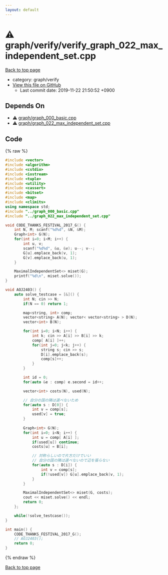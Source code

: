 ```yaml
---
layout: default
---
```


<!-- mathjax config similar to math.stackexchange -->
<script type="text/javascript" async
  src="https://cdnjs.cloudflare.com/ajax/libs/mathjax/2.7.5/MathJax.js?config=TeX-MML-AM_CHTML">
</script>
<script type="text/x-mathjax-config">
  MathJax.Hub.Config({
    TeX: { equationNumbers: { autoNumber: "AMS" }},
    tex2jax: {
      inlineMath: [ ['$','$'] ],
      processEscapes: true
    },
    "HTML-CSS": { matchFontHeight: false },
    displayAlign: "left",
    displayIndent: "2em"
  });
</script>

<script type="text/javascript" src="https://cdnjs.cloudflare.com/ajax/libs/jquery/3.4.1/jquery.min.js"></script>
<script src="https://cdn.jsdelivr.net/npm/jquery-balloon-js@1.1.2/jquery.balloon.min.js" integrity="sha256-ZEYs9VrgAeNuPvs15E39OsyOJaIkXEEt10fzxJ20+2I=" crossorigin="anonymous"></script>
<script type="text/javascript" src="../../../assets/js/copy-button.js"></script>
<link rel="stylesheet" href="../../../assets/css/copy-button.css" />


# :warning: graph/verify/verify_graph_022_max_independent_set.cpp
<a href="../../../index.html">Back to top page</a>

* category: graph/verify
* <a href="{{ site.github.repository_url }}/blob/master/graph/verify/verify_graph_022_max_independent_set.cpp">View this file on GitHub</a>
    - Last commit date: 2019-11-22 21:50:52 +0900




## Depends On
* :warning: <a href="../graph_000_basic.cpp.html">graph/graph_000_basic.cpp</a>
* :warning: <a href="../graph_022_max_independent_set.cpp.html">graph/graph_022_max_independent_set.cpp</a>


## Code
{% raw %}
```cpp
#include <vector>
#include <algorithm>
#include <cstdio>
#include <iostream>
#include <tuple>
#include <utility>
#include <cassert>
#include <bitset>
#include <map>
#include <climits>
using namespace std;
#include "../graph_000_basic.cpp"
#include "../graph_022_max_independent_set.cpp"

void CODE_THANKS_FESTIVAL_2017_G() {
    int N, M; scanf("%d%d", &N, &M);
    Graph<int> G(N);
    for(int i=0; i<M; i++) {
        int u, v;
        scanf("%d%d", &u, &v); u--; v--;
        G[u].emplace_back(v, 1);
        G[v].emplace_back(u, 1);
    }

    MaximalIndependentSet<> miset(G);
    printf("%d\n", miset.solve());
}

void AOJ2403() {
    auto solve_testcase = [&]() {
        int N; cin >> N;
        if(N == 0) return 1;

        map<string, int> comp;
        vector<string> A(N); vector< vector<string> > D(N);
        vector<int> B(N);

        for(int i=0; i<N; i++) {
            int k; cin >> A[i] >> B[i] >> k;
            comp[ A[i] ]++;
            for(int j=0; j<k; j++) {
                string s; cin >> s;
                D[i].emplace_back(s);
                comp[s]++;
            }
        }

        int id = 0;
        for(auto &e : comp) e.second = id++;

        vector<int> costs(N), used(N);

        // 自分の国の隣は選べないため
        for(auto s : D[0]) {
            int v = comp[s];
            used[v] = true;
        }
        
        Graph<int> G(N);
        for(int i=0; i<N; i++) {
            int u = comp[ A[i] ];
            if(used[u]) continue;
            costs[u] = B[i];

            // 対称らしいので片方だけでいい
            // 自分の国の隣は選べないので辺を張らない
            for(auto s : D[i]) {
                int v = comp[s];
                if(!used[v]) G[u].emplace_back(v, 1);
            }
        }

        MaximalIndependentSet<> miset(G, costs);
        cout << miset.solve() << endl;
        return 0;
    };

    while(!solve_testcase());
}

int main() {
    CODE_THANKS_FESTIVAL_2017_G();
    // AOJ2403();
    return 0;
}

```
{% endraw %}

<a href="../../../index.html">Back to top page</a>

